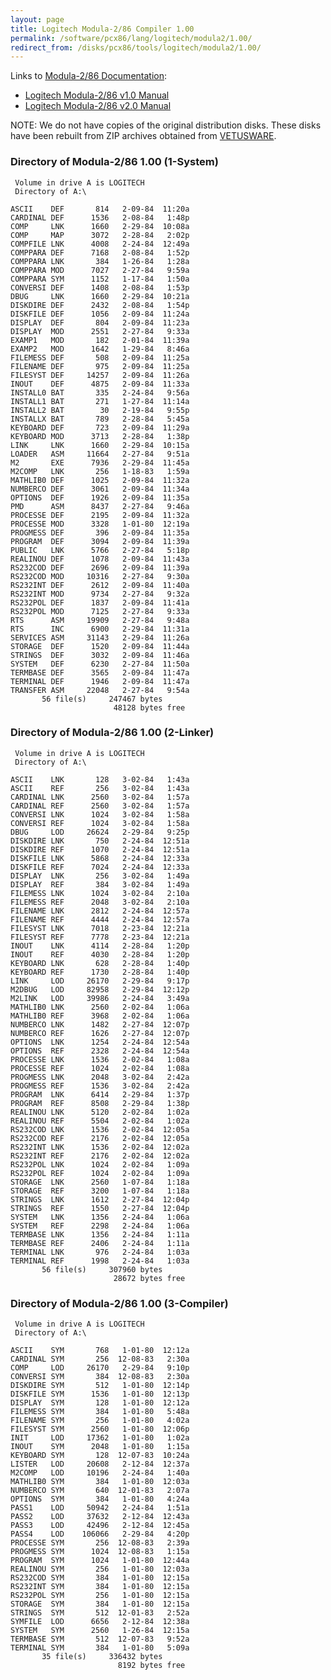 ```yaml
---
layout: page
title: Logitech Modula-2/86 Compiler 1.00
permalink: /software/pcx86/lang/logitech/modula2/1.00/
redirect_from: /disks/pcx86/tools/logitech/modula2/1.00/
---
```


Links to [Modula-2/86 Documentation](http://www.bitsavers.org/pdf/logitech/modula-2/):

- [Logitech Modula-2/86 v1.0 Manual](http://www.bitsavers.org/pdf/logitech/modula-2/Logitech_Modula-2_86_1.0_Feb84.pdf)
- [Logitech Modula-2/86 v2.0 Manual](http://www.bitsavers.org/pdf/logitech/modula-2/Modula-2_86_Ver_2.00_Users_Manual_Apr86.pdf)

NOTE: We do not have copies of the original distribution disks.  These disks have been rebuilt from ZIP archives obtained
from [VETUSWARE](https://vetusware.com/download/MODULE%202%20_SETUP_DEBUG_COMPILER.DISCS%201.0/?id=11456).

### Directory of Modula-2/86 1.00 (1-System)

     Volume in drive A is LOGITECH
     Directory of A:\

    ASCII    DEF       814   2-09-84  11:20a
    CARDINAL DEF      1536   2-08-84   1:48p
    COMP     LNK      1660   2-29-84  10:08a
    COMP     MAP      3072   2-28-84   2:02p
    COMPFILE LNK      4008   2-24-84  12:49a
    COMPPARA DEF      7168   2-08-84   1:52p
    COMPPARA LNK       384   1-26-84   1:28a
    COMPPARA MOD      7027   2-27-84   9:59a
    COMPPARA SYM      1152   1-17-84   1:50a
    CONVERSI DEF      1408   2-08-84   1:53p
    DBUG     LNK      1660   2-29-84  10:21a
    DISKDIRE DEF      2432   2-08-84   1:54p
    DISKFILE DEF      1056   2-09-84  11:24a
    DISPLAY  DEF       804   2-09-84  11:23a
    DISPLAY  MOD      2551   2-27-84   9:33a
    EXAMP1   MOD       182   2-01-84  11:39a
    EXAMP2   MOD      1642   1-29-84   8:46a
    FILEMESS DEF       508   2-09-84  11:25a
    FILENAME DEF       975   2-09-84  11:25a
    FILESYST DEF     14257   2-09-84  11:26a
    INOUT    DEF      4875   2-09-84  11:33a
    INSTALL0 BAT       335   2-24-84   9:56a
    INSTALL1 BAT       271   1-27-84  11:14a
    INSTALL2 BAT        30   2-19-84   9:55p
    INSTALLX BAT       789   2-28-84   5:45a
    KEYBOARD DEF       723   2-09-84  11:29a
    KEYBOARD MOD      3713   2-28-84   1:38p
    LINK     LNK      1660   2-29-84  10:15a
    LOADER   ASM     11664   2-27-84   9:51a
    M2       EXE      7936   2-29-84  11:45a
    M2COMP   LNK       256   1-18-83   1:59a
    MATHLIB0 DEF      1025   2-09-84  11:32a
    NUMBERCO DEF      3061   2-09-84  11:34a
    OPTIONS  DEF      1926   2-09-84  11:35a
    PMD      ASM      8437   2-27-84   9:46a
    PROCESSE DEF      2195   2-09-84  11:32a
    PROCESSE MOD      3328   1-01-80  12:19a
    PROGMESS DEF       396   2-09-84  11:35a
    PROGRAM  DEF      3094   2-09-84  11:39a
    PUBLIC   LNK      5766   2-27-84   5:18p
    REALINOU DEF      1078   2-09-84  11:43a
    RS232COD DEF      2696   2-09-84  11:39a
    RS232COD MOD     10316   2-27-84   9:30a
    RS232INT DEF      2612   2-09-84  11:40a
    RS232INT MOD      9734   2-27-84   9:32a
    RS232POL DEF      1837   2-09-84  11:41a
    RS232POL MOD      7125   2-27-84   9:33a
    RTS      ASM     19909   2-27-84   9:48a
    RTS      INC      6900   2-29-84  11:31a
    SERVICES ASM     31143   2-29-84  11:26a
    STORAGE  DEF      1520   2-09-84  11:44a
    STRINGS  DEF      3032   2-09-84  11:46a
    SYSTEM   DEF      6230   2-27-84  11:50a
    TERMBASE DEF      3565   2-09-84  11:47a
    TERMINAL DEF      1946   2-09-84  11:47a
    TRANSFER ASM     22048   2-27-84   9:54a
           56 file(s)     247467 bytes
                           48128 bytes free

### Directory of Modula-2/86 1.00 (2-Linker)

     Volume in drive A is LOGITECH
     Directory of A:\

    ASCII    LNK       128   3-02-84   1:43a
    ASCII    REF       256   3-02-84   1:43a
    CARDINAL LNK      2560   3-02-84   1:57a
    CARDINAL REF      2560   3-02-84   1:57a
    CONVERSI LNK      1024   3-02-84   1:58a
    CONVERSI REF      1024   3-02-84   1:58a
    DBUG     LOD     26624   2-29-84   9:25p
    DISKDIRE LNK       750   2-24-84  12:51a
    DISKDIRE REF      1070   2-24-84  12:51a
    DISKFILE LNK      5868   2-24-84  12:33a
    DISKFILE REF      7024   2-24-84  12:33a
    DISPLAY  LNK       256   3-02-84   1:49a
    DISPLAY  REF       384   3-02-84   1:49a
    FILEMESS LNK      1024   3-02-84   2:10a
    FILEMESS REF      2048   3-02-84   2:10a
    FILENAME LNK      2812   2-24-84  12:57a
    FILENAME REF      4444   2-24-84  12:57a
    FILESYST LNK      7018   2-23-84  12:21a
    FILESYST REF      7778   2-23-84  12:21a
    INOUT    LNK      4114   2-28-84   1:20p
    INOUT    REF      4030   2-28-84   1:20p
    KEYBOARD LNK       628   2-28-84   1:40p
    KEYBOARD REF      1730   2-28-84   1:40p
    LINK     LOD     26170   2-29-84   9:17p
    M2DBUG   LOD     82958   2-29-84  12:12p
    M2LINK   LOD     39986   2-24-84   3:49a
    MATHLIB0 LNK      2560   2-02-84   1:06a
    MATHLIB0 REF      3968   2-02-84   1:06a
    NUMBERCO LNK      1482   2-27-84  12:07p
    NUMBERCO REF      1626   2-27-84  12:07p
    OPTIONS  LNK      1254   2-24-84  12:54a
    OPTIONS  REF      2328   2-24-84  12:54a
    PROCESSE LNK      1536   2-02-84   1:08a
    PROCESSE REF      1024   2-02-84   1:08a
    PROGMESS LNK      2048   3-02-84   2:42a
    PROGMESS REF      1536   3-02-84   2:42a
    PROGRAM  LNK      6414   2-29-84   1:37p
    PROGRAM  REF      8508   2-29-84   1:38p
    REALINOU LNK      5120   2-02-84   1:02a
    REALINOU REF      5504   2-02-84   1:02a
    RS232COD LNK      1536   2-02-84  12:05a
    RS232COD REF      2176   2-02-84  12:05a
    RS232INT LNK      1536   2-02-84  12:02a
    RS232INT REF      2176   2-02-84  12:02a
    RS232POL LNK      1024   2-02-84   1:09a
    RS232POL REF      1024   2-02-84   1:09a
    STORAGE  LNK      2560   1-07-84   1:18a
    STORAGE  REF      3200   1-07-84   1:18a
    STRINGS  LNK      1612   2-27-84  12:04p
    STRINGS  REF      1550   2-27-84  12:04p
    SYSTEM   LNK      1356   2-24-84   1:06a
    SYSTEM   REF      2298   2-24-84   1:06a
    TERMBASE LNK      1356   2-24-84   1:11a
    TERMBASE REF      2406   2-24-84   1:11a
    TERMINAL LNK       976   2-24-84   1:03a
    TERMINAL REF      1998   2-24-84   1:03a
           56 file(s)     307960 bytes
                           28672 bytes free

### Directory of Modula-2/86 1.00 (3-Compiler)

     Volume in drive A is LOGITECH
     Directory of A:\

    ASCII    SYM       768   1-01-80  12:12a
    CARDINAL SYM       256  12-08-83   2:30a
    COMP     LOD     26170   2-29-84   9:10p
    CONVERSI SYM       384  12-08-83   2:30a
    DISKDIRE SYM       512   1-01-80  12:14p
    DISKFILE SYM      1536   1-01-80  12:13p
    DISPLAY  SYM       128   1-01-80  12:12a
    FILEMESS SYM       384   1-01-80   5:48a
    FILENAME SYM       256   1-01-80   4:02a
    FILESYST SYM      2560   1-01-80  12:06p
    INIT     LOD     17362   1-01-80   1:02a
    INOUT    SYM      2048   1-01-80   1:15a
    KEYBOARD SYM       128  12-07-83  10:24a
    LISTER   LOD     20608   2-12-84  12:37a
    M2COMP   LOD     10196   2-24-84   1:40a
    MATHLIB0 SYM       384   1-01-80  12:03a
    NUMBERCO SYM       640  12-01-83   2:07a
    OPTIONS  SYM       384   1-01-80   4:24a
    PASS1    LOD     50942   2-24-84   1:51a
    PASS2    LOD     37632   2-12-84  12:43a
    PASS3    LOD     42496   2-12-84  12:45a
    PASS4    LOD    106066   2-29-84   4:20p
    PROCESSE SYM       256  12-08-83   2:39a
    PROGMESS SYM      1024  12-08-83   1:15a
    PROGRAM  SYM      1024   1-01-80  12:44a
    REALINOU SYM       256   1-01-80  12:03a
    RS232COD SYM       384   1-01-80  12:15a
    RS232INT SYM       384   1-01-80  12:15a
    RS232POL SYM       256   1-01-80  12:15a
    STORAGE  SYM       384   1-01-80  12:15a
    STRINGS  SYM       512  12-01-83   2:52a
    SYMFILE  LOD      6656   2-12-84  12:38a
    SYSTEM   SYM      2560   1-26-84  12:15a
    TERMBASE SYM       512  12-07-83   9:52a
    TERMINAL SYM       384   1-01-80   5:09a
           35 file(s)     336432 bytes
                            8192 bytes free

